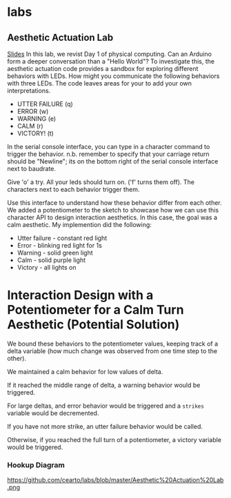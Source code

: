 # labs
## Aesthetic Actuation Lab
[Slides](https://github.com/cearto/labs/blob/master/ActuationAestheticsLab.pdf)
In this lab, we revist Day 1 of physical computing. Can an Arduino form a deeper conversation than a "Hello World"?
To investigate this, the aesthetic actuation code provides a sandbox for exploring different behaviors with LEDs. 
How might you communicate the following behaviors with three LEDs. The code leaves areas for your to add your own interpretations. 
* UTTER FAILURE (q)
* ERROR (w)
* WARNING (e)
* CALM (r)
* VICTORY! (t)

In the serial console interface, you can type in a character command to trigger the behavior. n.b. remember to specify that your carriage return should be "Newline"; its on the bottom right of the serial console interface next to baudrate. 

Give 'o' a try. All your leds should turn on. ('f' turns them off). 
The characters next to each behavior trigger them. 

Use this interface to understand how these behavior differ from each other. 
We added a potentiometer to the sketch to showcase how we can use this character API to design interaction aesthetics. 
In this case, the goal was a calm aesthetic. 
My implemention did the following: 
* Utter failure - constant red light
* Error - blinking red light for 1s
* Warning - solid green light
* Calm - solid purple light
* Victory - all lights on

# Interaction Design with a Potentiometer for a Calm Turn Aesthetic (Potential Solution)
We bound these behaviors to the potentiometer values, keeping track of a delta variable (how much change was observed from one time step to the other). 

We maintained a calm behavior for low values of delta.

If it reached the middle range of delta, a warning behavior would be triggered. 

For large deltas, and error behavior would be triggered and a `strikes` variable would be decremented. 

If you have not more strike, an utter failure behavior would be called. 

Otherwise, if you reached the full turn of a potentiometer, a victory variable would be triggered. 


### Hookup Diagram 
https://github.com/cearto/labs/blob/master/Aesthetic%20Actuation%20Lab.png

